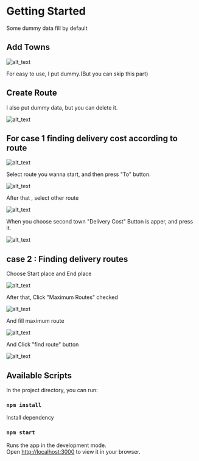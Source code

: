 # Getting Started 

Some dummy data fill by default

## Add Towns
![alt_text](https://raw.githubusercontent.com/aungkhantzaw777/amity/main/assets/1.png)

For easy to use, I put dummy.(But you can skip this part)

## Create Route
I also put dummy data, but you can delete it.

![alt_text](https://raw.githubusercontent.com/aungkhantzaw777/amity/main/assets/CreateRoute.png)

## For case 1 finding delivery cost according to route

![alt_text](https://raw.githubusercontent.com/aungkhantzaw777/amity/main/assets/case.png)

Select route you wanna start, and then press "To" button.

![alt_text](https://raw.githubusercontent.com/aungkhantzaw777/amity/main/assets/case1.png)

After that , select other route

![alt_text](https://raw.githubusercontent.com/aungkhantzaw777/amity/main/assets/case2.png)

When you choose second town "Delivery Cost" Button is apper, and press it.

![alt_text](https://raw.githubusercontent.com/aungkhantzaw777/amity/main/assets/case3.png)

## case 2 : Finding delivery routes

Choose Start place and End place

![alt_text](https://raw.githubusercontent.com/aungkhantzaw777/amity/main/assets/case2.1.png)

After that, Click "Maximum Routes" checked

![alt_text](https://raw.githubusercontent.com/aungkhantzaw777/amity/main/assets/case2.2.png)

And fill maximum route 

![alt_text](https://raw.githubusercontent.com/aungkhantzaw777/amity/main/assets/case2.3.png)

And Click "find route" button

![alt_text](https://raw.githubusercontent.com/aungkhantzaw777/amity/main/assets/case2.4.png)


## Available Scripts

In the project directory, you can run:
### `npm install`
Install dependency 

### `npm start`

Runs the app in the development mode.\
Open [http://localhost:3000](http://localhost:3000) to view it in your browser.






